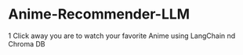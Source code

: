 # Anime-Recommender-LLM
1 Click away you are to watch your favorite Anime using LangChain nd Chroma DB
